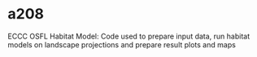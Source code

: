 # a208
ECCC OSFL Habitat Model: Code used to prepare input data, run habitat models on landscape projections and prepare result plots and maps
